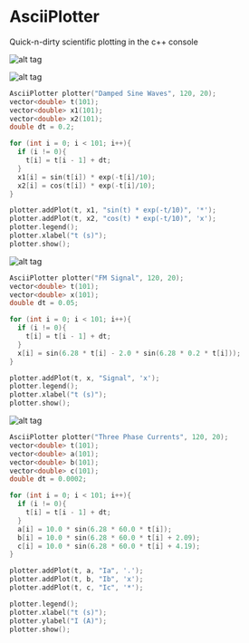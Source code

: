 # AsciiPlotter
Quick-n-dirty scientific plotting in the c++ console

![alt tag](https://raw.githubusercontent.com/joehood/asciiplotter/master/circuitsim.png)

![alt tag](https://raw.githubusercontent.com/joehood/asciiplotter/master/dampedsine.png)

``` cpp
AsciiPlotter plotter("Damped Sine Waves", 120, 20);
vector<double> t(101);
vector<double> x1(101);
vector<double> x2(101);
double dt = 0.2;

for (int i = 0; i < 101; i++){
  if (i != 0){
    t[i] = t[i - 1] + dt;
  }
  x1[i] = sin(t[i]) * exp(-t[i]/10);
  x2[i] = cos(t[i]) * exp(-t[i]/10);
}

plotter.addPlot(t, x1, "sin(t) * exp(-t/10)", '*');
plotter.addPlot(t, x2, "cos(t) * exp(-t/10)", 'x');
plotter.legend();
plotter.xlabel("t (s)");
plotter.show();
```

![alt tag](https://raw.githubusercontent.com/joehood/asciiplotter/master/fmsignal.png)

``` cpp
AsciiPlotter plotter("FM Signal", 120, 20);
vector<double> t(101);
vector<double> x(101);
double dt = 0.05;

for (int i = 0; i < 101; i++){
  if (i != 0){
    t[i] = t[i - 1] + dt;
  }
  x[i] = sin(6.28 * t[i] - 2.0 * sin(6.28 * 0.2 * t[i]));
}

plotter.addPlot(t, x, "Signal", 'x');
plotter.legend();
plotter.xlabel("t (s)");
plotter.show();
```

![alt tag](https://raw.githubusercontent.com/joehood/asciiplotter/master/threephase.png)

``` cpp
AsciiPlotter plotter("Three Phase Currents", 120, 20);
vector<double> t(101);
vector<double> a(101);
vector<double> b(101);
vector<double> c(101);
double dt = 0.0002;

for (int i = 0; i < 101; i++){
  if (i != 0){
    t[i] = t[i - 1] + dt;
  }
  a[i] = 10.0 * sin(6.28 * 60.0 * t[i]);
  b[i] = 10.0 * sin(6.28 * 60.0 * t[i] + 2.09);
  c[i] = 10.0 * sin(6.28 * 60.0 * t[i] + 4.19);
}

plotter.addPlot(t, a, "Ia", '.');
plotter.addPlot(t, b, "Ib", 'x');
plotter.addPlot(t, c, "Ic", '*');

plotter.legend();
plotter.xlabel("t (s)");
plotter.ylabel("I (A)");
plotter.show();
```
